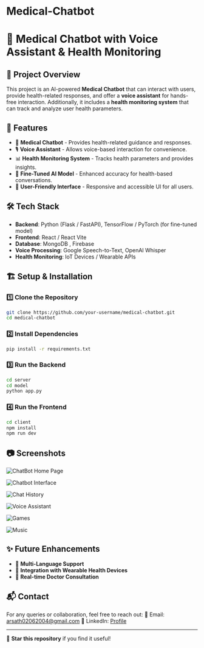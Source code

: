 # Medical-Chatbot
# 🏥 Medical Chatbot with Voice Assistant & Health Monitoring

## 📌 Project Overview
This project is an AI-powered **Medical Chatbot** that can interact with users, provide health-related responses, and offer a **voice assistant** for hands-free interaction. Additionally, it includes a **health monitoring system** that can track and analyze user health parameters.

## 🚀 Features
- 🤖 **Medical Chatbot** - Provides health-related guidance and responses.
- 🎙 **Voice Assistant** - Allows voice-based interaction for convenience.
- 📊 **Health Monitoring System** - Tracks health parameters and provides insights.
- 🎯 **Fine-Tuned AI Model** - Enhanced accuracy for health-based conversations.
- 📱 **User-Friendly Interface** - Responsive and accessible UI for all users.

## 🛠 Tech Stack
- **Backend**: Python (Flask / FastAPI), TensorFlow / PyTorch (for fine-tuned model)
- **Frontend**: React / React Vite
- **Database**: MongoDB , Firebase
- **Voice Processing**: Google Speech-to-Text, OpenAI Whisper
- **Health Monitoring**: IoT Devices / Wearable APIs

## 🏗 Setup & Installation
### 1️⃣ Clone the Repository
```sh
git clone https://github.com/your-username/medical-chatbot.git
cd medical-chatbot
```

### 2️⃣ Install Dependencies
```sh
pip install -r requirements.txt
```

### 3️⃣ Run the Backend
```sh
cd server
cd model
python app.py
```

### 4️⃣ Run the Frontend
```sh
cd client
npm install
npm run dev
```

## 📷 Screenshots
![ChatBot Home Page](https://github.com/user-attachments/assets/7b0dd95c-31d5-4278-92de-6976b42f3897)

![Chatbot Interface](https://github.com/user-attachments/assets/09e7ed5d-1cf1-4851-9d17-60fd688d6156) 

![Chat History](https://github.com/user-attachments/assets/1970be1a-7054-4e7a-bf7b-8898e41e41f8)

![Voice Assistant](https://github.com/user-attachments/assets/3c938971-9350-4630-855d-4ecdccf6daee)

![Games](https://github.com/user-attachments/assets/1bd0faef-6ee3-4b84-91a5-a8e012b092de)

![Music](https://github.com/user-attachments/assets/f1206141-7ff9-41fa-8477-649c9faceba6)



## ✨ Future Enhancements
- 🔄 **Multi-Language Support**
- 📡 **Integration with Wearable Health Devices**
- 🏥 **Real-time Doctor Consultation**

## 📬 Contact
For any queries or collaboration, feel free to reach out:
📧 Email: arsath02062004@gmail.com
🔗 LinkedIn: [Profile](https://linkedin.com/in/arsath02)

---
🌟 **Star this repository** if you find it useful!
